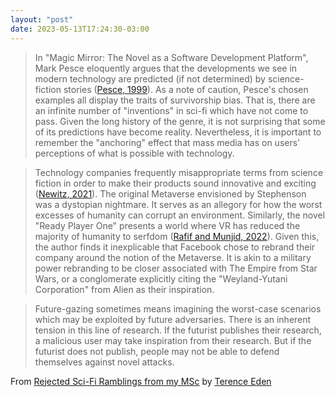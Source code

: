 ```yaml
---
layout: "post"
date: 2023-05-13T17:24:30-03:00
---
```


> In "Magic Mirror: The Novel as a Software Development Platform", Mark Pesce eloquently argues that the developments we see in modern technology are predicted (if not determined) by science-fiction stories ([Pesce, 1999](https://web.mit.edu/comm-forum/legacy/papers/pesce.html)). As a note of caution, Pesce's chosen examples all display the traits of survivorship bias. That is, there are an infinite number of "inventions" in sci-fi which have not come to pass. Given the long history of the genre, it is not surprising that some of its predictions have become reality. Nevertheless, it is important to remember the "anchoring" effect that mass media has on users' perceptions of what is possible with technology.

> Technology companies frequently misappropriate terms from science fiction in order to make their products sound innovative and exciting ([Newitz, 2021](https://doi.org/10.1016/S0262-4079(21)02120-5)). The original Metaverse envisioned by Stephenson was a dystopian nightmare. It serves as an allegory for how the worst excesses of humanity can corrupt an environment. Similarly, the novel "Ready Player One" presents a world where VR has reduced the majority of humanity to serfdom ([Rafif and Munjid, 2022](https://doi.org/10.22146/lexicon.v8i2.74316)). Given this, the author finds it inexplicable that Facebook chose to rebrand their company around the notion of the Metaverse. It is akin to a military power rebranding to be closer associated with The Empire from Star Wars, or a conglomerate explicitly citing the "Weyland-Yutani Corporation" from Alien as their inspiration.

> Future-gazing sometimes means imagining the worst-case scenarios which may be exploited by future adversaries. There is an inherent tension in this line of research. If the futurist publishes their research, a malicious user may take inspiration from their research. But if the futurist does not publish, people may not be able to defend themselves against novel attacks.

From [Rejected Sci-Fi Ramblings from my MSc](https://shkspr.mobi/blog/2023/04/rejected-sci-fi-ramblings-from-my-msc/) by [Terence Eden](https://shkspr.mobi/)
